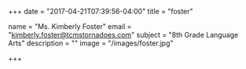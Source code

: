 +++
date = "2017-04-21T07:39:56-04:00"
title = "foster"

name = "Ms. Kimberly Foster"
email = "kimberly.foster@tcmstornadoes.com"
subject =  "8th Grade Language Arts"
description =  ""
image = "/images/foster.jpg"

+++

